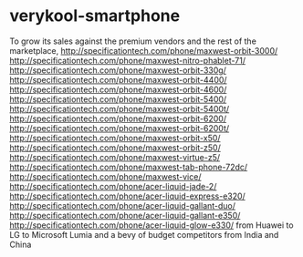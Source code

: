 # verykool-smartphone
To grow its sales against the premium vendors and the rest of the marketplace, http://specificationtech.com/phone/maxwest-orbit-3000/ http://specificationtech.com/phone/maxwest-nitro-phablet-71/ http://specificationtech.com/phone/maxwest-orbit-330g/ http://specificationtech.com/phone/maxwest-orbit-4400/ http://specificationtech.com/phone/maxwest-orbit-4600/ http://specificationtech.com/phone/maxwest-orbit-5400/ http://specificationtech.com/phone/maxwest-orbit-5400t/ http://specificationtech.com/phone/maxwest-orbit-6200/ http://specificationtech.com/phone/maxwest-orbit-6200t/ http://specificationtech.com/phone/maxwest-orbit-x50/ http://specificationtech.com/phone/maxwest-orbit-z50/ http://specificationtech.com/phone/maxwest-virtue-z5/ http://specificationtech.com/phone/maxwest-tab-phone-72dc/ http://specificationtech.com/phone/maxwest-vice/ http://specificationtech.com/phone/acer-liquid-jade-2/ http://specificationtech.com/phone/acer-liquid-express-e320/ http://specificationtech.com/phone/acer-liquid-gallant-duo/ http://specificationtech.com/phone/acer-liquid-gallant-e350/ http://specificationtech.com/phone/acer-liquid-glow-e330/ from Huawei to LG to Microsoft Lumia and a bevy of budget competitors from India and China
